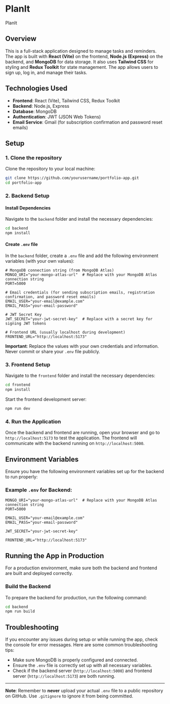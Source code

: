# PlanIt
PlanIt

## Overview
This is a full-stack application designed to manage tasks and reminders. The app is built with **React (Vite)** on the frontend, **Node.js (Express)** on the backend, and **MongoDB** for data storage. It also uses **Tailwind CSS** for styling and **Redux Toolkit** for state management. The app allows users to sign up, log in, and manage their tasks.

## Technologies Used
- **Frontend**: React (Vite), Tailwind CSS, Redux Toolkit
- **Backend**: Node.js, Express
- **Database**: MongoDB
- **Authentication**: JWT (JSON Web Tokens)
- **Email Service**: Gmail (for subscription confirmation and password reset emails)

## Setup

### 1. Clone the repository
Clone the repository to your local machine:
```bash
git clone https://github.com/yourusername/portfolio-app.git
cd portfolio-app
```

### 2. Backend Setup

#### Install Dependencies
Navigate to the `backend` folder and install the necessary dependencies:
```bash
cd backend
npm install
```

#### Create `.env` file
In the `backend` folder, create a `.env` file and add the following environment variables (with your own values):

```dotenv
# MongoDB connection string (from MongoDB Atlas)
MONGO_URI="your-mongo-atlas-url"  # Replace with your MongoDB Atlas connection string
PORT=5000

# Email credentials (for sending subscription emails, registration confirmation, and password reset emails)
EMAIL_USER="your-email@example.com"
EMAIL_PASS="your-email-password"

# JWT Secret Key
JWT_SECRET="your-jwt-secret-key"  # Replace with a secret key for signing JWT tokens

# Frontend URL (usually localhost during development)
FRONTEND_URL="http://localhost:5173"
```

**Important**: Replace the values with your own credentials and information. Never commit or share your `.env` file publicly.

### 3. Frontend Setup

Navigate to the `frontend` folder and install the necessary dependencies:
```bash
cd frontend
npm install
```

Start the frontend development server:
```bash
npm run dev
```

### 4. Run the Application
Once the backend and frontend are running, open your browser and go to `http://localhost:5173` to test the application. The frontend will communicate with the backend running on `http://localhost:5000`.

## Environment Variables

Ensure you have the following environment variables set up for the backend to run properly:

### Example `.env` for Backend:
```dotenv
MONGO_URI="your-mongo-atlas-url"  # Replace with your MongoDB Atlas connection string
PORT=5000

EMAIL_USER="your-email@example.com"
EMAIL_PASS="your-email-password"

JWT_SECRET="your-jwt-secret-key"

FRONTEND_URL="http://localhost:5173"
```


## Running the App in Production

For a production environment, make sure both the backend and frontend are built and deployed correctly.

### Build the Backend
To prepare the backend for production, run the following command:

```bash
cd backend
npm run build
```


## Troubleshooting

If you encounter any issues during setup or while running the app, check the console for error messages. Here are some common troubleshooting tips:

- Make sure MongoDB is properly configured and connected.
- Ensure the `.env` file is correctly set up with all necessary variables.
- Check if the backend server (`http://localhost:5000`) and frontend server (`http://localhost:5173`) are both running.


---
**Note**: Remember to **never** upload your actual `.env` file to a public repository on GitHub. Use `.gitignore` to ignore it from being committed.
